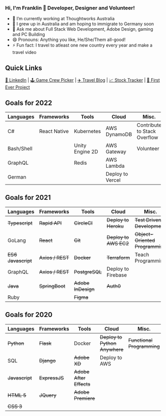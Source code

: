 ### Hi, I'm Franklin 👋 Developer, Designer and Volunteer!

- 🔭 I’m currently working at Thoughtworks Australia
- 🌱 I grew up in Australia and am hoping to immigrate to Germany soon
- 💬 Ask me about Full Stack Web Development, Adobe Design, gaming and PC Building
- 😄 Pronouns: Anything you like, He/She/Them all-good!
- ⚡ Fun fact: I travel to atleast one new country every year and make a travel video


## Quick Links
[💼 LinkedIn](https://www.linkedin.com/in/franklin-moon-23572518a/) | [🕹️ Game Crew Picker](https://mass-effect-crewed.herokuapp.com/) | [✈️ Travel Blog](https://frankstravelblog.pythonanywhere.com/) | [📈 Stock Tracker](tw-stock-tracker.franklinvmoon.com) | [🥇 First Ever Project](http://opfman.pythonanywhere.com/)


## Goals for 2022
| Languages | Frameworks | Tools | Cloud | Misc. |
| ----- | ----- | ----- | ----- | ----- |
| C# | React Native | Kubernetes | AWS DynamoDB | Contribute to Stack Overflow |
| Bash/Shell |  | Unity Engine 2D | AWS Gateway | Volunteer | 
| GraphQL |  | Redis | AWS Lambda |  |
| German |  |  | Deploy to Vercel |  |



## Goals for 2021
| Languages | Frameworks | Tools | Cloud | Misc. |
| ----- | ----- | ----- | ----- | ----- |
| ~~Typescript~~ | ~~Rapid API~~ | ~~CircleCI~~ | ~~Deploy to Heroku~~ | ~~Test Driven Development~~ |
| GoLang | ~~React~~ | ~~Git~~ | ~~Deploy to AWS EC2~~ | ~~Object-Oriented Programming~~ |
| ~~ES6 Javascript~~ | ~~Axios / REST~~ | ~~Docker~~ | ~~Terraform~~ | Teach Programming |
| GraphQL |  ~~Axios / REST~~ | ~~PostgreSQL~~ | Deploy to Firebase |  |
| ~~Java~~ | ~~SpringBoot~~ | ~~Adobe InDesign~~ | ~~Auth0~~ |  |
| Ruby | | ~~Figma~~ |  |  |


## Goals for 2020
| Languages | Frameworks | Tools | Cloud | Misc. |
| ----- | ----- | ----- | ----- | ----- |
| ~~Python~~ | ~~Flask~~ | Docker | ~~Deploy to Python Anywhere~~ | ~~Functional Programming~~ |
| SQL | ~~Django~~ | ~~Adobe XD~~ | Deploy to AWS |  |
| ~~Javascript~~ | ~~ExpressJS~~ | ~~Adobe After Effects~~ |  |  |
| ~~HTML 5~~ | ~~JQuery~~ | ~~Adobe Premiere~~ |  |  |
| ~~CSS 3~~ |  |  |  |  |
